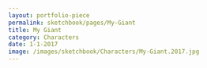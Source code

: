```yaml
---
layout: portfolio-piece
permalink: sketchbook/pages/My-Giant
title: My Giant
category: Characters
date: 1-1-2017
image: /images/sketchbook/Characters/My-Giant.2017.jpg
---
```

